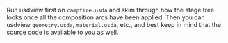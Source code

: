 Run usdview first on `campfire.usda` and skim through how the stage tree looks once all the composition arcs have been applied. Then you can usdview `geometry.usda`, `material.usda`, etc., and best keep in mind that the source code is available to you as well.